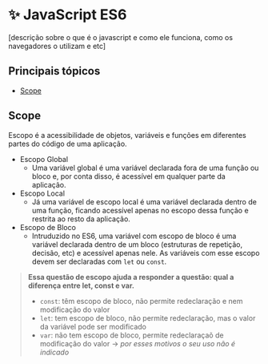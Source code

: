# ✨ JavaScript ES6 

[descrição sobre o que é o javascript e como ele funciona, como os navegadores o utilizam e etc]

## Principais tópicos

- [Scope](#escope)

## Scope <a id="scope"></a>

Escopo é a acessibilidade de objetos, variáveis e funções em diferentes partes do código de uma aplicação.
- Escopo Global
  - Uma variável global é uma variável declarada fora de uma função ou bloco e, por conta disso, é acessível em qualquer parte da aplicação. 
- Escopo Local
  - Já uma variável de escopo local é uma variável declarada dentro de uma função, ficando acessível apenas no escopo dessa função e restrita ao resto da aplicação.
- Escopo de Bloco
  - Intruduzido no ES6, uma variável com escopo de bloco é uma variável declarada dentro de um bloco (estruturas de repetição, decisão, etc) e acessível apenas nele. As variáveis com esse escopo devem ser declaradas com `let` ou `const`.

> **Essa questão de escopo ajuda a responder a questão: qual a diferença entre let, const e var.**
> - `const`: têm escopo de bloco, não permite redeclaração e nem modificação do valor
> - `let`: tem escopo de bloco, não permite redeclaração, mas o valor da variável pode ser modificado
> - `var`: não tem escopo de bloco, permite redeclaraçaõ de modificação do valor → *por esses motivos o seu uso não é indicado*


